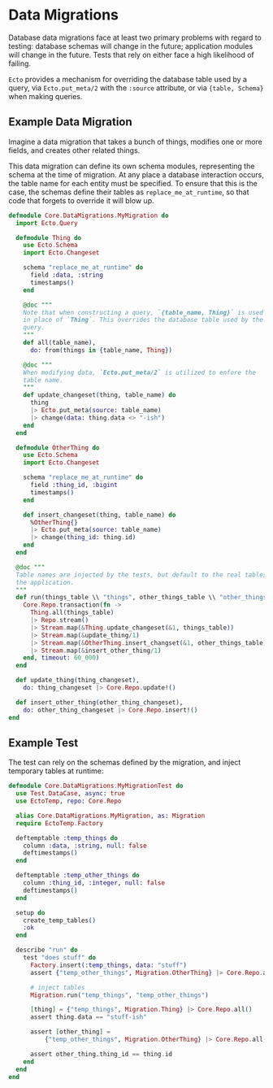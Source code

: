 # Data Migrations

Database data migrations face at least two primary problems with regard to testing: database schemas
will change in the future; application modules will change in the future. Tests that rely on either
face a high likelihood of failing.

`Ecto` provides a mechanism for overriding the database table used by a query, via `Ecto.put_meta/2`
with the `:source` attribute, or via `{table, Schema}` when making queries.

## Example Data Migration

Imagine a data migration that takes a bunch of things, modifies one or more fields, and creates
other related things.

This data migration can define its own schema modules, representing the schema at the time of
migration. At any place a database interaction occurs, the table name for each entity must be
specified. To ensure that this is the case, the schemas define their tables as
`replace_me_at_runtime`, so that code that forgets to override it will blow up.

```elixir
defmodule Core.DataMigrations.MyMigration do
  import Ecto.Query

  defmodule Thing do
    use Ecto.Schema
    import Ecto.Changeset

    schema "replace_me_at_runtime" do
      field :data, :string
      timestamps()
    end

    @doc """
    Note that when constructing a query, `{table_name, Thing}` is used
    in place of `Thing`. This overrides the database table used by the
    query.
    """
    def all(table_name),
      do: from(things in {table_name, Thing})

    @doc """
    When modifying data, `Ecto.put_meta/2` is utilized to enfore the
    table name.
    """
    def update_changeset(thing, table_name) do
      thing
      |> Ecto.put_meta(source: table_name)
      |> change(data: thing.data <> "-ish")
    end
  end

  defmodule OtherThing do
    use Ecto.Schema
    import Ecto.Changeset

    schema "replace_me_at_runtime" do
      field :thing_id, :bigint
      timestamps()
    end

    def insert_changeset(thing, table_name) do
      %OtherThing{}
      |> Ecto.put_meta(source: table_name)
      |> change(thing_id: thing.id)
    end
  end

  @doc """
  Table names are injected by the tests, but default to the real tables used by
  the application.
  """
  def run(things_table \\ "things", other_things_table \\ "other_things") do
    Core.Repo.transaction(fn ->
      Thing.all(things_table)
      |> Repo.stream()
      |> Stream.map(&Thing.update_changeset(&1, things_table))
      |> Stream.map(&update_thing/1)
      |> Stream.map(&OtherThing.insert_changset(&1, other_things_table))
      |> Stream.map(&insert_other_thing/1)
    end, timeout: 60_000)
  end

  def update_thing(thing_changeset),
    do: thing_changeset |> Core.Repo.update!()

  def insert_other_thing(other_thing_changeset),
    do: other_thing_changeset |> Core.Repo.insert!()
end
```

## Example Test

The test can rely on the schemas defined by the migration, and inject temporary tables at runtime:

```elixir
defmodule Core.DataMigrations.MyMigrationTest do
  use Test.DataCase, async: true
  use EctoTemp, repo: Core.Repo

  alias Core.DataMigrations.MyMigration, as: Migration
  require EctoTemp.Factory

  deftemptable :temp_things do
    column :data, :string, null: false
    deftimestamps()
  end

  deftemptable :temp_other_things do
    column :thing_id, :integer, null: false
    deftimestamps()
  end

  setup do
    create_temp_tables()
    :ok
  end

  describe "run" do
    test "does stuff" do
      Factory.insert(:temp_things, data: "stuff")
      assert {"temp_other_things", Migration.OtherThing} |> Core.Repo.all() == []

      # inject tables
      Migration.run("temp_things", "temp_other_things")

      [thing] = {"temp_things", Migration.Thing} |> Core.Repo.all()
      assert thing.data == "stuff-ish"

      assert [other_thing] =
          {"temp_other_things", Migration.OtherThing} |> Core.Repo.all()

      assert other_thing.thing_id == thing.id
    end
  end
end
```
